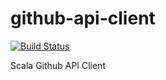 # github-api-client

[![Build Status](https://travis-ci.org/teads/github-api-client.svg?branch=master)](https://travis-ci.org/teads/github-api-client)

Scala Github API Client
